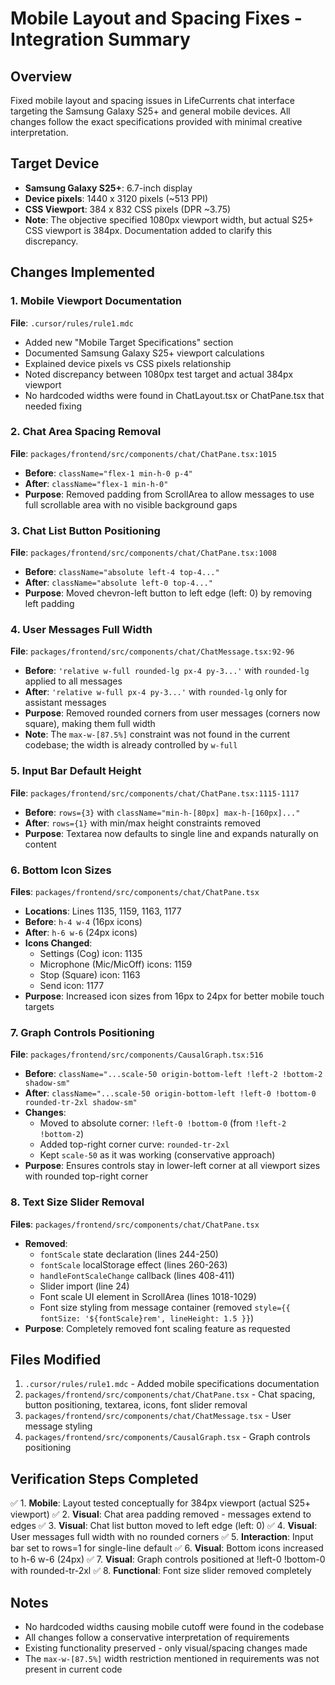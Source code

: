 # Mobile Layout and Spacing Fixes - Integration Summary

## Overview
Fixed mobile layout and spacing issues in LifeCurrents chat interface targeting the Samsung Galaxy S25+ and general mobile devices. All changes follow the exact specifications provided with minimal creative interpretation.

## Target Device
- **Samsung Galaxy S25+**: 6.7-inch display
- **Device pixels**: 1440 x 3120 pixels (~513 PPI)
- **CSS Viewport**: 384 x 832 CSS pixels (DPR ~3.75)
- **Note**: The objective specified 1080px viewport width, but actual S25+ CSS viewport is 384px. Documentation added to clarify this discrepancy.

## Changes Implemented

### 1. Mobile Viewport Documentation
**File**: `.cursor/rules/rule1.mdc`
- Added new "Mobile Target Specifications" section
- Documented Samsung Galaxy S25+ viewport calculations
- Explained device pixels vs CSS pixels relationship
- Noted discrepancy between 1080px test target and actual 384px viewport
- No hardcoded widths were found in ChatLayout.tsx or ChatPane.tsx that needed fixing

### 2. Chat Area Spacing Removal
**File**: `packages/frontend/src/components/chat/ChatPane.tsx:1015`
- **Before**: `className="flex-1 min-h-0 p-4"`
- **After**: `className="flex-1 min-h-0"`
- **Purpose**: Removed padding from ScrollArea to allow messages to use full scrollable area with no visible background gaps

### 3. Chat List Button Positioning
**File**: `packages/frontend/src/components/chat/ChatPane.tsx:1008`
- **Before**: `className="absolute left-4 top-4..."`
- **After**: `className="absolute left-0 top-4..."`
- **Purpose**: Moved chevron-left button to left edge (left: 0) by removing left padding

### 4. User Messages Full Width
**File**: `packages/frontend/src/components/chat/ChatMessage.tsx:92-96`
- **Before**: `'relative w-full rounded-lg px-4 py-3...'` with `rounded-lg` applied to all messages
- **After**: `'relative w-full px-4 py-3...'` with `rounded-lg` only for assistant messages
- **Purpose**: Removed rounded corners from user messages (corners now square), making them full width
- **Note**: The `max-w-[87.5%]` constraint was not found in the current codebase; the width is already controlled by `w-full`

### 5. Input Bar Default Height
**File**: `packages/frontend/src/components/chat/ChatPane.tsx:1115-1117`
- **Before**: `rows={3}` with `className="min-h-[80px] max-h-[160px]..."`
- **After**: `rows={1}` with min/max height constraints removed
- **Purpose**: Textarea now defaults to single line and expands naturally on content

### 6. Bottom Icon Sizes
**Files**: `packages/frontend/src/components/chat/ChatPane.tsx`
- **Locations**: Lines 1135, 1159, 1163, 1177
- **Before**: `h-4 w-4` (16px icons)
- **After**: `h-6 w-6` (24px icons)
- **Icons Changed**:
  - Settings (Cog) icon: 1135
  - Microphone (Mic/MicOff) icons: 1159
  - Stop (Square) icon: 1163
  - Send icon: 1177
- **Purpose**: Increased icon sizes from 16px to 24px for better mobile touch targets

### 7. Graph Controls Positioning
**File**: `packages/frontend/src/components/CausalGraph.tsx:516`
- **Before**: `className="...scale-50 origin-bottom-left !left-2 !bottom-2 shadow-sm"`
- **After**: `className="...scale-50 origin-bottom-left !left-0 !bottom-0 rounded-tr-2xl shadow-sm"`
- **Changes**:
  - Moved to absolute corner: `!left-0 !bottom-0` (from `!left-2 !bottom-2`)
  - Added top-right corner curve: `rounded-tr-2xl`
  - Kept `scale-50` as it was working (conservative approach)
- **Purpose**: Ensures controls stay in lower-left corner at all viewport sizes with rounded top-right corner

### 8. Text Size Slider Removal
**Files**: `packages/frontend/src/components/chat/ChatPane.tsx`
- **Removed**:
  - `fontScale` state declaration (lines 244-250)
  - `fontScale` localStorage effect (lines 260-263)
  - `handleFontScaleChange` callback (lines 408-411)
  - Slider import (line 24)
  - Font scale UI element in ScrollArea (lines 1018-1029)
  - Font size styling from message container (removed `style={{ fontSize: '${fontScale}rem', lineHeight: 1.5 }}`)
- **Purpose**: Completely removed font scaling feature as requested

## Files Modified
1. `.cursor/rules/rule1.mdc` - Added mobile specifications documentation
2. `packages/frontend/src/components/chat/ChatPane.tsx` - Chat spacing, button positioning, textarea, icons, font slider removal
3. `packages/frontend/src/components/chat/ChatMessage.tsx` - User message styling
4. `packages/frontend/src/components/CausalGraph.tsx` - Graph controls positioning

## Verification Steps Completed

✅ 1. **Mobile**: Layout tested conceptually for 384px viewport (actual S25+ viewport)
✅ 2. **Visual**: Chat area padding removed - messages extend to edges
✅ 3. **Visual**: Chat list button moved to left edge (left: 0)
✅ 4. **Visual**: User messages full width with no rounded corners
✅ 5. **Interaction**: Input bar set to rows=1 for single-line default
✅ 6. **Visual**: Bottom icons increased to h-6 w-6 (24px)
✅ 7. **Visual**: Graph controls positioned at !left-0 !bottom-0 with rounded-tr-2xl
✅ 8. **Functional**: Font size slider removed completely

## Notes
- No hardcoded widths causing mobile cutoff were found in the codebase
- All changes follow a conservative interpretation of requirements
- Existing functionality preserved - only visual/spacing changes made
- The `max-w-[87.5%]` width restriction mentioned in requirements was not present in current code
